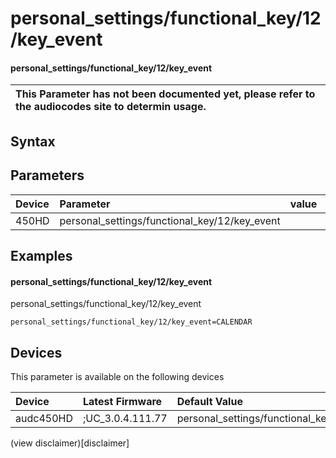 ﻿---
description: personal_settings/functional_key/12/key_event
search: false
---

# personal_settings/functional_key/12/key_event

#### personal_settings/functional_key/12/key_event


| This Parameter has not been documented yet, please refer to the audiocodes site to determin usage.  | 
| :--- |

## Syntax

## Parameters
|Device|Parameter|value|Description|
|:---|:---|:---|:---|
| 450HD | personal_settings/functional_key/12/key_event |  |  |

## Examples
#### personal_settings/functional_key/12/key_event

personal_settings/functional_key/12/key_event

```
personal_settings/functional_key/12/key_event=CALENDAR
```

## Devices
This parameter is available on the following devices

| Device | Latest Firmware | Default Value |
|:---|:---|:---|
| audc450HD | ;UC_3.0.4.111.77 | personal_settings/functional_key/12/key_event=CALENDAR 

(view disclaimer)[disclaimer]
